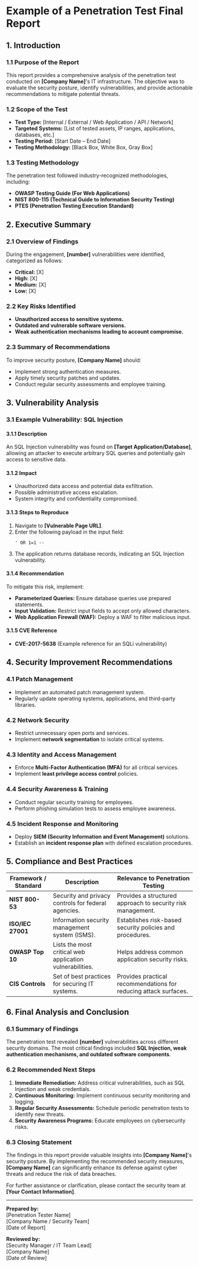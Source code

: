 # Example of a Penetration Test Final Report

## 1. Introduction

### 1.1 Purpose of the Report
This report provides a comprehensive analysis of the penetration test conducted on **[Company Name]**'s IT infrastructure. The objective was to evaluate the security posture, identify vulnerabilities, and provide actionable recommendations to mitigate potential threats.

### 1.2 Scope of the Test
- **Test Type:** [Internal / External / Web Application / API / Network]
- **Targeted Systems:** [List of tested assets, IP ranges, applications, databases, etc.]
- **Testing Period:** [Start Date – End Date]
- **Testing Methodology:** [Black Box, White Box, Gray Box]

### 1.3 Testing Methodology
The penetration test followed industry-recognized methodologies, including:
- **OWASP Testing Guide (For Web Applications)**
- **NIST 800-115 (Technical Guide to Information Security Testing)**
- **PTES (Penetration Testing Execution Standard)**

## 2. Executive Summary

### 2.1 Overview of Findings
During the engagement, **[number]** vulnerabilities were identified, categorized as follows:
- **Critical:** [X]
- **High:** [X]
- **Medium:** [X]
- **Low:** [X]

### 2.2 Key Risks Identified
- **Unauthorized access to sensitive systems.**
- **Outdated and vulnerable software versions.**
- **Weak authentication mechanisms leading to account compromise.**

### 2.3 Summary of Recommendations
To improve security posture, **[Company Name]** should:
- Implement strong authentication measures.
- Apply timely security patches and updates.
- Conduct regular security assessments and employee training.

## 3. Vulnerability Analysis

### 3.1 Example Vulnerability: SQL Injection

#### **3.1.1 Description**
An SQL Injection vulnerability was found on **[Target Application/Database]**, allowing an attacker to execute arbitrary SQL queries and potentially gain access to sensitive data.

#### **3.1.2 Impact**
- Unauthorized data access and potential data exfiltration.
- Possible administrative access escalation.
- System integrity and confidentiality compromised.

#### **3.1.3 Steps to Reproduce**
1. Navigate to **[Vulnerable Page URL]**.
2. Enter the following payload in the input field:
    ```
    ' OR 1=1 --
    ```
3. The application returns database records, indicating an SQL Injection vulnerability.

#### **3.1.4 Recommendation**
To mitigate this risk, implement:
- **Parameterized Queries:** Ensure database queries use prepared statements.
- **Input Validation:** Restrict input fields to accept only allowed characters.
- **Web Application Firewall (WAF):** Deploy a WAF to filter malicious input.

#### **3.1.5 CVE Reference**
- **CVE-2017-5638** (Example reference for an SQLi vulnerability)

## 4. Security Improvement Recommendations

### 4.1 Patch Management
- Implement an automated patch management system.
- Regularly update operating systems, applications, and third-party libraries.

### 4.2 Network Security
- Restrict unnecessary open ports and services.
- Implement **network segmentation** to isolate critical systems.

### 4.3 Identity and Access Management
- Enforce **Multi-Factor Authentication (MFA)** for all critical services.
- Implement **least privilege access control** policies.

### 4.4 Security Awareness & Training
- Conduct regular security training for employees.
- Perform phishing simulation tests to assess employee awareness.

### 4.5 Incident Response and Monitoring
- Deploy **SIEM (Security Information and Event Management)** solutions.
- Establish an **incident response plan** with defined escalation procedures.

## 5. Compliance and Best Practices

| **Framework / Standard** | **Description** | **Relevance to Penetration Testing** |
|--------------------------|----------------|--------------------------------------|
| **NIST 800-53** | Security and privacy controls for federal agencies. | Provides a structured approach to security risk management. |
| **ISO/IEC 27001** | Information security management system (ISMS). | Establishes risk-based security policies and procedures. |
| **OWASP Top 10** | Lists the most critical web application vulnerabilities. | Helps address common application security risks. |
| **CIS Controls** | Set of best practices for securing IT systems. | Provides practical recommendations for reducing attack surfaces. |

## 6. Final Analysis and Conclusion

### 6.1 Summary of Findings
The penetration test revealed **[number]** vulnerabilities across different security domains. The most critical findings included **SQL Injection, weak authentication mechanisms, and outdated software components**.

### 6.2 Recommended Next Steps
1. **Immediate Remediation:** Address critical vulnerabilities, such as SQL Injection and weak credentials.
2. **Continuous Monitoring:** Implement continuous security monitoring and logging.
3. **Regular Security Assessments:** Schedule periodic penetration tests to identify new threats.
4. **Security Awareness Programs:** Educate employees on cybersecurity risks.

### 6.3 Closing Statement
The findings in this report provide valuable insights into **[Company Name]**'s security posture. By implementing the recommended security measures, **[Company Name]** can significantly enhance its defense against cyber threats and reduce the risk of data breaches.

For further assistance or clarification, please contact the security team at **[Your Contact Information]**.

---

**Prepared by:**  
[Penetration Tester Name]  
[Company Name / Security Team]  
[Date of Report]

**Reviewed by:**  
[Security Manager / IT Team Lead]  
[Company Name]  
[Date of Review]
